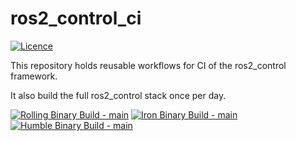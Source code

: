 # ros2_control_ci

[![Licence](https://img.shields.io/badge/License-Apache%202.0-blue.svg)](https://opensource.org/licenses/Apache-2.0)

This repository holds reusable workflows for CI of the ros2_control framework.

It also build the full ros2_control stack once per day.

[![Rolling Binary Build - main](https://github.com/ros-controls/ros2_control_ci/actions/workflows/rolling-binary-build.yml/badge.svg)](https://github.com/ros-controls/ros2_control_ci/actions/workflows/rolling-binary-build.yml)
[![Iron Binary Build - main](https://github.com/ros-controls/ros2_control_ci/actions/workflows/iron-binary-build.yml/badge.svg)](https://github.com/ros-controls/ros2_control_ci/actions/workflows/iron-binary-build.yml)
[![Humble Binary Build - main](https://github.com/ros-controls/ros2_control_ci/actions/workflows/humble-binary-build.yml/badge.svg)](https://github.com/ros-controls/ros2_control_ci/actions/workflows/humble-binary-build.yml)
